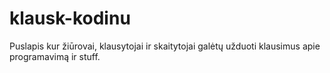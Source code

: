 # klausk-kodinu
Puslapis kur žiūrovai, klausytojai ir skaitytojai galėtų užduoti klausimus apie programavimą ir stuff.
